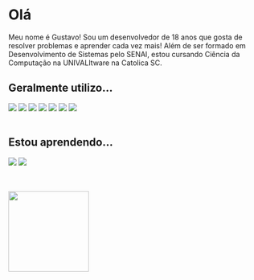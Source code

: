 <h1>Olá</h1>
<p>Meu nome é Gustavo! Sou um desenvolvedor de 18 anos que gosta de resolver problemas e aprender cada vez mais! Além de ser formado em Desenvolvimento de Sistemas pelo SENAI, estou cursando Ciência da Computação na UNIVALItware na Catolica SC. </p>

<h2><b>Geralmente utilizo...</b></h2>
  <div>
    <img src="https://img.shields.io/badge/php-%23777BB4.svg?style=for-the-badge&logo=php&logoColor=white" />
    <img src="https://img.shields.io/badge/JavaScript-F7DF1E?style=for-the-badge&logo=javascript&logoColor=black" />
    <img src="https://img.shields.io/badge/HTML-E34F26?style=for-the-badge&logo=html5&logoColor=white" />
    <img src="https://img.shields.io/badge/CSS-1572B6?style=for-the-badge&logo=css3&logoColor=white" />
    <img src="https://img.shields.io/badge/bootstrap-%238511FA.svg?style=for-the-badge&logo=bootstrap&logoColor=white" />
    <img src="https://img.shields.io/badge/MySQL-00000F?style=for-the-badge&logo=mysql&logoColor=white" />
    <img src="https://img.shields.io/badge/GIT-E44C30?style=for-the-badge&logo=git&logoColor=white" />
  </div>
  <br>
  
  <h2><b>Estou aprendendo...</b></h2>
  <div>
    <img src="https://img.shields.io/badge/react-%2320232a.svg?style=for-the-badge&logo=react&logoColor=%2361DAFB" />
    <img src="https://img.shields.io/badge/MongoDB-%234ea94b.svg?style=for-the-badge&logo=mongodb&logoColor=white" />
  </div>
  <br>

  <br>
<p>
  <img height=160px src="[https://github-readme-stats.vercel.app/api/top-langs/?username=eurenaneu&layout=compact&border_radius=5&theme=midnight-purple](https://github-readme-stats.vercel.app/api/top-langs/?username=0gudu&layout=compact&border_radius=5&theme=midnight-purple)https://github-readme-stats.vercel.app/api/top-langs/?username=0gudu&layout=compact&border_radius=5&theme=midnight-purple">
</p>
